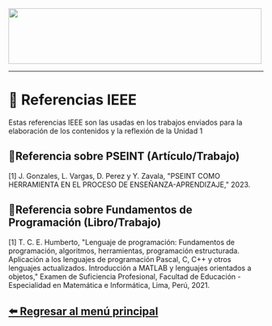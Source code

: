 <img src="https://comocitarenapa.com/wp-content/uploads/2024/10/Blog-13.jpg" width="500" height="110">

---

# 📖 Referencias IEEE

Estas referencias IEEE son las usadas en los trabajos enviados para la elaboración de los contenidos y la reflexión de la Unidad 1


## 📍Referencia sobre PSEINT (Artículo/Trabajo)
[1] J. Gonzales, L. Vargas, D. Perez y Y. Zavala, "PSEINT COMO HERRAMIENTA EN EL PROCESO DE ENSEÑANZA-APRENDIZAJE," 2023.

## 📍Referencia sobre Fundamentos de Programación (Libro/Trabajo)

[1] T. C. E. Humberto, "Lenguaje de programación: Fundamentos de programación, algoritmos, herramientas, programación estructurada. Aplicación a los lenguajes de programación Pascal, C, C++ y otros lenguajes actualizados. Introducción a MATLAB y lenguajes orientados a objetos," Examen de Suficiencia Profesional, Facultad de Educación - Especialidad en Matemática e Informática, Lima, Perú, 2021.

## [⬅️ Regresar al menú principal](index.md)
